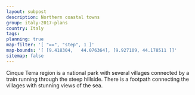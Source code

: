 ```yaml
---
layout: subpost
description: Northern coastal towns
group: italy-2017-plans
country: Italy
tags: 
planning: true
map-filter: '[ "==", "step", 1 ]'
map-bounds: '[ [9.418304,	44.076364], [9.927109, 44.178511 ]]'
sitemap: false
---
```


Cinque Terra region is a national park with several villages connected by a train running through the steep hillside. There is a footpath connecting the villages with stunning views of the sea.